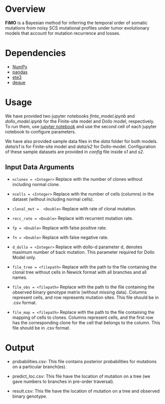 # Overview #

**FiMO** is a Bayesian method for inferring the temporal order of somatic mutations from noisy SCS mutational profiles under tumor evolutionary models that account for mutation recurrence and losses.

# Dependencies #

* [NumPy](https://numpy.org/)
* [pandas](https://pandas.pydata.org/)
* [ete3](http://etetoolkit.org/)
* [deque](https://docs.python.org/3/library/collections.html#collections.deque)

# Usage #

We have provided two jupyter notebooks *finte_model.ipynb* and *dollo_model.ipynb*  for the Finite-site model and Dollo model, respectively. To run them, use [jupyter notebook](https://jupyter.org/) and use the second cell of each jupyter notebook to configure parameters.

We have also provided sample data files in the *data* folder for both models. *data/s1* is for Finite-site model and *data/s2* for Dollo-model. Configuration of these sample datasets are provided in *config* file inside *s1* and *s2*.

## Input Data Arguments ##

* ```nclones = <Integer>``` Replace <Integer> with the number of clones without including normal clone.

* ```ncells = <Integer>``` Replace <Integer> with the number of cells (columns) in the dataset (without including normal cells).

* ```clonal_mut =  <Double>``` Replace <Double> with rate of clonal mutation.

* ```recc_rate = <Double>``` Replace <Double> with recurrent mutation rate.

* ```fp = <Double>``` Replace <Double> with false positive rate.

* ```fn = <Double>``` Replace <Double> with false negative rate.

* ```d_dollo = <Integer>``` Replace <Integer> with dollo-d parameter d, denotes maximum number of back mutation. This parameter required for Dollo Model only. 

* ```file_tree = <filepath>``` Replace <filename> with the path to the file containing the clonal tree without cells in Newick format with all branches and all names.

* ```file_obs = <filepath>``` Replace <filename> with the path to the file containing the observed binary genotype matrix (without missing data). Columns represent cells, and row represents mutation sites. This file should be in .csv format.

* ```file_map = <filepath>``` Replace <filename> with the path to the file containing the mapping of cells to clones. Columns represent cells, and the first row has the corresponding clone for the cell that belongs to the column. This file should be in .csv format.

# Output

* probabilities.csv: This file contains posterior probabilities for mutations on a particular branch(es).

* predict_loc.csv: This file have the location of mutation on a tree (we gave numbers to branches in pre-order traversal).

* result.csv: This file have the location of mutation on a tree and observed binary genotype.


